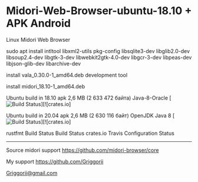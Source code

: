 # Midori-Web-Browser-ubuntu-18.10 + APK Android
Linux Midori Web Browser

sudo apt install intltool libxml2-utils pkg-config libsqlite3-dev libglib2.0-dev libsoup2.4-dev libgtk-3-dev libwebkit2gtk-4.0-dev libgcr-3-dev libpeas-dev libjson-glib-dev libarchive-dev

install vala_0.30.0-1_amd64.deb development tool

install midori_18.10-1_amd64.deb

Ubuntu build in  18.10 apk 2,6 MB (2 633 472 байта) Java-8-Oracle [![Build Status](https://github.com/Griggorii/java-8-oracle_linux_modification_engine_by_Griggorii?branch=master)][![crates.io]

Ubuntu build in 20.04 apk 2,6 MB (2 630 116 байт) OpenJDK Java 8 [![Build Status](https://github.com/Griggorii/openjdk-8-jdk_griggorii_build_ubuntu_20.04?branch=master)][![crates.io]

rustfmt Build Status Build Status crates.io Travis Configuration Status

_______________________________________________

Source midori support https://github.com/midori-browser/core

My support https://github.com/Griggorii

Griggorii@gmail.com
